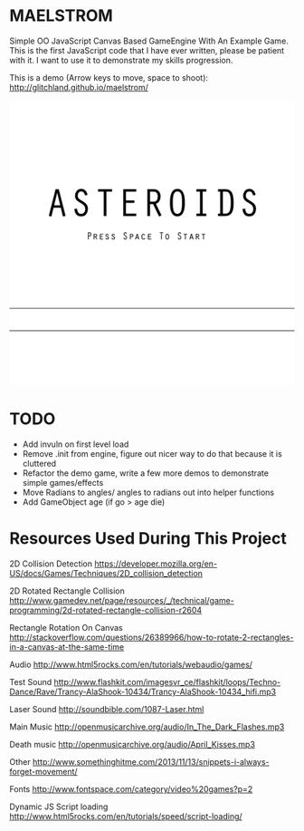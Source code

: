 MAELSTROM
=========

Simple OO JavaScript Canvas Based GameEngine With An Example Game. This is
the first JavaScript code that I have ever written, please be patient with
it. I want to use it to demonstrate my skills progression. 

This is a demo (Arrow keys to move, space to shoot):      
http://glitchland.github.io/maelstrom/

![Amdusias](sprites/intro_screen.png?raw=true)


TODO
=========

- Add invuln on first level load
- Remove .init from engine, figure out nicer way to do that because it is cluttered
- Refactor the demo game, write a few more demos to demonstrate simple games/effects
- Move Radians to angles/ angles to radians out into helper functions
- Add GameObject age (if go > age die)

Resources Used During This Project
=========
2D Collision Detection
https://developer.mozilla.org/en-US/docs/Games/Techniques/2D_collision_detection


2D Rotated Rectangle Collision
http://www.gamedev.net/page/resources/_/technical/game-programming/2d-rotated-rectangle-collision-r2604


Rectangle Rotation On Canvas
http://stackoverflow.com/questions/26389966/how-to-rotate-2-rectangles-in-a-canvas-at-the-same-time


Audio
http://www.html5rocks.com/en/tutorials/webaudio/games/


Test Sound
http://www.flashkit.com/imagesvr_ce/flashkit/loops/Techno-Dance/Rave/Trancy-AlaShook-10434/Trancy-AlaShook-10434_hifi.mp3


Laser Sound
http://soundbible.com/1087-Laser.html


Main Music
http://openmusicarchive.org/audio/In_The_Dark_Flashes.mp3


Death music
http://openmusicarchive.org/audio/April_Kisses.mp3


Other
http://www.somethinghitme.com/2013/11/13/snippets-i-always-forget-movement/


Fonts
http://www.fontspace.com/category/video%20games?p=2


Dynamic JS Script loading
http://www.html5rocks.com/en/tutorials/speed/script-loading/
